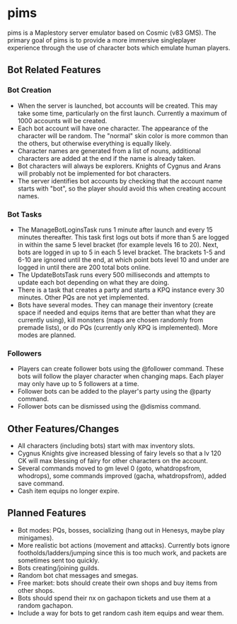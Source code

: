 ﻿# pims

pims is a Maplestory server emulator based on Cosmic (v83 GMS). The primary goal of pims is to provide a more immersive singleplayer experience through the use of character bots which emulate human players.

## Bot Related Features

### Bot Creation

* When the server is launched, bot accounts will be created. This may take some time, particularly on the first launch. Currently a maximum of 1000 accounts will be created.
* Each bot account will have one character. The appearance of the character will be random. The "normal" skin color is more common than the others, but otherwise everything is equally likely.
* Character names are generated from a list of nouns, additional characters are added at the end if the name is already taken.
* Bot characters will always be explorers. Knights of Cygnus and Arans will probably not be implemented for bot characters.
* The server identifies bot accounts by checking that the account name starts with "bot", so the player should avoid this when creating account names.

### Bot Tasks

* The ManageBotLoginsTask runs 1 minute after launch and every 15 minutes thereafter. This task first logs out bots if more than 5 are logged in within the same 5 level bracket (for example levels 16 to 20). Next, bots are logged in up to 5 in each 5 level bracket. The brackets 1-5 and 6-10 are ignored until the end, at which point bots level 10 and under are logged in until there are 200 total bots online.
* The UpdateBotsTask runs every 500 milliseconds and attempts to update each bot depending on what they are doing.
* There is a task that creates a party and starts a KPQ instance every 30 minutes. Other PQs are not yet implemented.
* Bots have several modes. They can manage their inventory (create space if needed and equips items that are better than what they are currently using), kill monsters (maps are chosen randomly from premade lists), or do PQs (currently only KPQ is implemented). More modes are planned.

### Followers

* Players can create follower bots using the @follower command. These bots will follow the player character when changing maps. Each player may only have up to 5 followers at a time.
* Follower bots can be added to the player's party using the @party command.
* Follower bots can be dismissed using the @dismiss command.

## Other Features/Changes

* All characters (including bots) start with max inventory slots.
* Cygnus Knights give increased blessing of fairy levels so that a lv 120 CK will max blessing of fairy for other characters on the account.
* Several commands moved to gm level 0 (goto, whatdropsfrom, whodrops), some commands improved (gacha, whatdropsfrom), added save command.
* Cash item equips no longer expire.

## Planned Features

* Bot modes: PQs, bosses, socializing (hang out in Henesys, maybe play minigames).
* More realistic bot actions (movement and attacks). Currently bots ignore footholds/ladders/jumping since this is too much work, and packets are sometimes sent too quickly.
* Bots creating/joining guilds.
* Random bot chat messages and smegas.
* Free market: bots should create their own shops and buy items from other shops.
* Bots should spend their nx on gachapon tickets and use them at a random gachapon.
* Include a way for bots to get random cash item equips and wear them.
